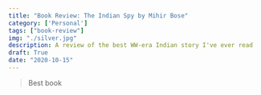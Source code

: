 ```yaml
---
title: "Book Review: The Indian Spy by Mihir Bose"
category: ['Personal']
tags: ["book-review"]
img: "./silver.jpg"
description: A review of the best WW-era Indian story I've ever read 
draft: True
date: "2020-10-15"
---
```


> Best book